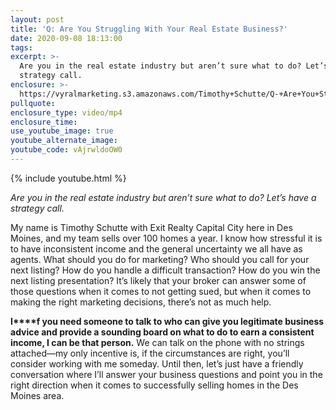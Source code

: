 ```yaml
---
layout: post
title: 'Q: Are You Struggling With Your Real Estate Business?'
date: 2020-09-08 18:13:00
tags:
excerpt: >-
  Are you in the real estate industry but aren’t sure what to do? Let’s have a
  strategy call.
enclosure: >-
  https://vyralmarketing.s3.amazonaws.com/Timothy+Schutte/Q-+Are+You+Struggling+With+Your+Real+Estate+Business_.mp4
pullquote:
enclosure_type: video/mp4
enclosure_time:
use_youtube_image: true
youtube_alternate_image:
youtube_code: vAjrwldoOW0
---
```


{% include youtube.html %}

*Are you in the real estate industry but aren’t sure what to do? Let’s have a strategy call.*

My name is Timothy Schutte with Exit Realty Capital City here in Des Moines, and my team sells over 100 homes a year. I know how stressful it is to have inconsistent income and the general uncertainty we all have as agents. What should you do for marketing? Who should you call for your next listing? How do you handle a difficult transaction? How do you win the next listing presentation? It’s likely that your broker can answer some of those questions when it comes to not getting sued, but when it comes to making the right marketing decisions, there’s not as much help.

**I****f you need someone to talk to who can give you legitimate business advice and provide a sounding board on what to do to earn a consistent income, I can be that person.** We can talk on the phone with no strings attached—my only incentive is, if the circumstances are right, you’ll consider working with me someday. Until then, let’s just have a friendly conversation where I’ll answer your business questions and point you in the right direction when it comes to successfully selling homes in the Des Moines area.